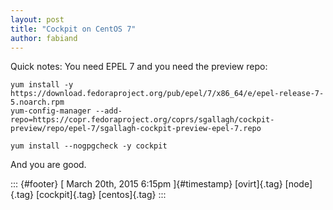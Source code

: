 ```yaml
---
layout: post
title: "Cockpit on CentOS 7"
author: fabiand
---
```




Quick notes: You need EPEL 7 and you need the preview repo:

    yum install -y https://download.fedoraproject.org/pub/epel/7/x86_64/e/epel-release-7-5.noarch.rpm
    yum-config-manager --add-repo=https://copr.fedoraproject.org/coprs/sgallagh/cockpit-preview/repo/epel-7/sgallagh-cockpit-preview-epel-7.repo

    yum install --nogpgcheck -y cockpit

And you are good.

::: {#footer}
[ March 20th, 2015 6:15pm ]{#timestamp} [ovirt]{.tag} [node]{.tag}
[cockpit]{.tag} [centos]{.tag}
:::
